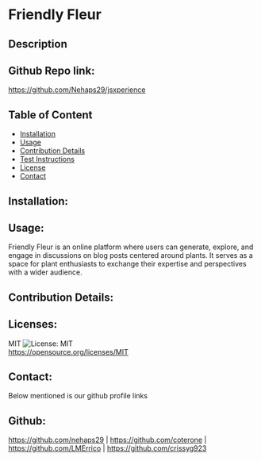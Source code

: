 # Friendly Fleur

## Description


  ## Github Repo link: 
  https://github.com/Nehaps29/jsxperience


  ## Table of Content

  - [Installation](#installation)
  - [Usage](#usage)
  - [Contribution Details](#contribution-details)
  - [Test Instructions](#test-instructions) 
  - [License](#licenses)
  - [Contact](#contact)
  
  

  ## Installation: 


  ## Usage:
  
  Friendly Fleur is an online platform where users can generate, explore, and engage in discussions on blog posts centered around plants. It serves as a space for plant enthusiasts to exchange their expertise and perspectives with a wider audience.


  ## Contribution Details: 
    

  ## Licenses: 
  MIT
  ![License: MIT](https://img.shields.io/badge/License-MIT-yellow.svg)    
  https://opensource.org/licenses/MIT 

  
  ## Contact: 
  Below mentioned is our github profile links 

  ## Github: 
  https://github.com/nehaps29 | https://github.com/coterone | https://github.com/LMErrico | https://github.com/crissyg923

  
  
